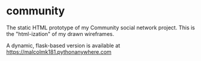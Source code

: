 # community
The static HTML prototype of my Community social network project. This is the "html-ization" of my drawn wireframes.

A dynamic, flask-based version is available at https://malcolmk181.pythonanywhere.com
